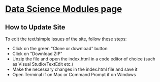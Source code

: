 # [Data Science Modules page](https://labanyamukhopadhyay.github.io/modules-dsep/)


## How to Update Site

To edit the text/simple issues of the site, follow these steps:
* Click on the green "Clone or download" button
* Click on "Download ZIP"
* Unzip the file and open the index.html in a code editor of choice (such as Visual Studio/TextEdit etc.)
* Make the necessary changes in the index.html file and save it
* Open Terminal if on Mac or Command Prompt if on Windows




